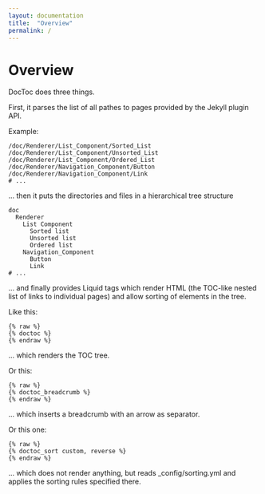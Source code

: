 ```yaml
---
layout: documentation
title:  "Overview"
permalink: /
---
```


# Overview

DocToc does three things.

First, it parses the list of all pathes to pages provided by the Jekyll plugin API.

Example:

```
/doc/Renderer/List_Component/Sorted_List
/doc/Renderer/List_Component/Unsorted_List
/doc/Renderer/List_Component/Ordered_List
/doc/Renderer/Navigation_Component/Button
/doc/Renderer/Navigation_Component/Link
# ...
```

... then it puts the directories and files in a hierarchical tree structure

```
doc
  Renderer
    List Component
      Sorted list
      Unsorted list
      Ordered list
    Navigation_Component
      Button
      Link
# ...
```

... and finally provides Liquid tags which render HTML (the TOC-like nested list of links to individual pages) and allow sorting of elements in the tree.

Like this:

```
{% raw %}
{% doctoc %}
{% endraw %}
```

... which renders the TOC tree.

Or this:

```
{% raw %}
{% doctoc_breadcrumb %}
{% endraw %}
```

... which inserts a breadcrumb with an arrow as separator.

Or this one:

```
{% raw %}
{% doctoc_sort custom, reverse %}
{% endraw %}
```

... which does not render anything, but reads _config/sorting.yml and applies the sorting rules specified there.
